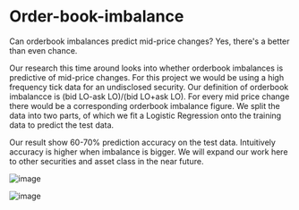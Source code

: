 # Order-book-imbalance
Can orderbook imbalances predict mid-price changes? Yes, there's a better than even chance.

Our research this time around looks into whether orderbook imbalances is predictive of mid-price changes. For this project we would be using a high frequency tick data for an undisclosed security. Our definition of orderbook imbalancce is (bid LO-ask LO)/(bid LO+ask LO). For every mid price change there would be a corresponding orderbook imbalance figure. We split the data into two parts, of which we fit a Logistic Regression onto the training data to predict the test data.

Our result show 60-70% prediction accuracy on the test data. Intuitively accuracy is higher when imbalance is bigger. We will expand our work here to other securities and asset class in the near future.

![image](https://user-images.githubusercontent.com/105033135/185676975-934f8560-3f9f-489d-b4d6-9e3cd459591b.png)

![image](https://user-images.githubusercontent.com/105033135/185677452-41cc5ae4-1144-465c-afd5-d6cab863c1d6.png)
